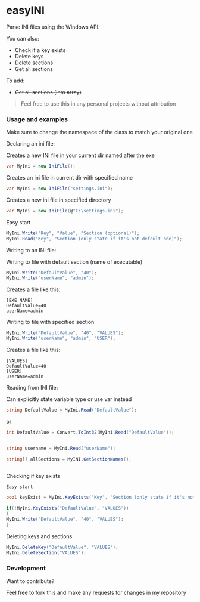# easyINI


Parse INI files using the Windows API.

You can also:
  - Check if a key exists
  - Delete keys
  - Delete sections
  - Get all sections
  
To add:
  - ~~Get all sections (into array)~~

> Feel free to use this in
> any personal projects
> without attribution


### Usage and examples

Make sure to change the namespace of the class to match your original one

Declaring an ini file:

Creates a new INI file in your current dir named after the exe
```csharp
var MyIni = new IniFile();
```
Creates an ini file in current dir with specified name
```csharp
var MyIni = new IniFile("settings.ini");
```

Creates a new ini file in specified directory
```csharp
var MyIni = new IniFile(@"C:\settings.ini");
```

Easy start
```csharp 
MyIni.Write("Key", "Value", "Section (optional)");
MyIni.Read("Key", "Section (only state if it's not default one)");
```
    
Writing to an INI file:
    
Writing to file with default section (name of executable)
```csharp
MyIni.Write("DefaultValue", "40");
MyIni.Write("userName", "admin");
```

Creates a file like this:

	[EXE NAME]
	DefaultValue=40
	userName=admin

Writing to file with specified section
```csharp
MyIni.Write("DefaultValue", "40", "VALUES");
MyIni.Write("userName", "admin", "USER");
```

Creates a file like this:

	[VALUES]
	DefaultValue=40
	[USER]
	userName=admin
    
Reading from INI file:
    
Can explicitly state variable type or use var instead
```csharp
string DefaultValue = MyIni.Read("DefaultValue");
```
or
```csharp
int DefaultValue = Convert.ToInt32(MyIni.Read("DefaultValue"));


string username = MyIni.Read("userName");

string[] allSections = MyINI.GetSectionNames();
    
```
Checking if key exists
    
    Easy start
    
```csharp
bool keyExist = MyIni.KeyExists("Key", "Section (only state if it's not default one)");

if(!MyIni.KeyExists("DefaultValue", "VALUES"))
{
MyIni.Write("DefaultValue", "40", "VALUES");
}
```

Deleting keys and sections:

```csharp
MyIni.DeleteKey("DefaultValue", "VALUES");
MyIni.DeleteSection("VALUES");
```

### Development

Want to contribute?

Feel free to fork this and make any requests for changes in my repository
